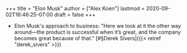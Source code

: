+++
title = "Elon Musk"
author = ["Alex Koen"]
lastmod = 2020-09-02T16:46:25-07:00
draft = false
+++

-   Elon Musk's approach to business: "Here we look at it the other way around—the product is successful when it’s great, and the company becomes great because of that." [#§Derek Sivers]({{< relref "derek_sivers" >}})
